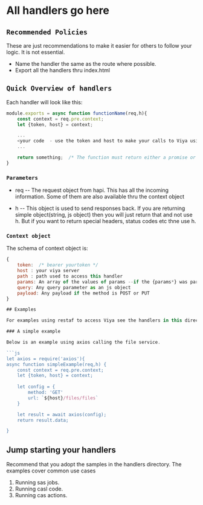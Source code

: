# All handlers go here

## `Recommended Policies`

These are just recommendations to make it easier for others to follow your logic. It is not essential.

- Name the handler the same as the route where possible.
- Export all the handlers thru index.html

## `Quick Overview of handlers`

Each handler will look like this:

```js
module.exports = async function functionName(req,h){
    const context = req.pre.context;
    let {token, host} = context;

    ...
    <your code  - use the token and host to make your calls to Viya using REST APIs>
    ...

    return something;  /* The function must return either a promise or a value/object */
}
```

### `Parameters`

- req -- The request object from hapi. This has all the incoming information. Some of them are also available thru the context object

- h -- This object is used to send responses back. If you are returning simple object(string, js object) then you will just return that and not use h. But if you want to return special headers, status codes etc thne use h.

### `Context object`

The schema of context object is:

```js
{
    token:  /* bearer yourtoken */
    host : your viya server 
    path : path used to access this handler
    params: An array of the values of params --if the {params*} was part of the route specification
    query: Any query parameter as an js object
    payload: Any payload if the method is POST or PUT
}

## Examples

For examples using restaf to access Viya see the handlers in this directory

### A simple example

Below is an example using axios calling the file service.

```js
let axios = require('axios'){
async function simpleExample(req,h) {
    const context = req.pre.context;
    let {token, host} = context;
    
    let config = {
        method: 'GET'
        url: `${host}/files/files`
    }

    let result = await axios(config);
    return result.data;

}
```

## Jump starting your handlers

Recommend that you adopt the samples in the handlers directory. The examples cover common use cases

1. Running sas jobs.
2. Running casl code.
3. Running cas actions.


